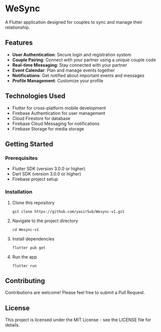 # WeSync

A Flutter application designed for couples to sync and manage their relationship.

## Features

- **User Authentication**: Secure login and registration system
- **Couple Pairing**: Connect with your partner using a unique couple code
- **Real-time Messaging**: Stay connected with your partner
- **Event Calendar**: Plan and manage events together
- **Notifications**: Get notified about important events and messages
- **Profile Management**: Customize your profile

## Technologies Used

- Flutter for cross-platform mobile development
- Firebase Authentication for user management
- Cloud Firestore for database
- Firebase Cloud Messaging for notifications
- Firebase Storage for media storage

## Getting Started

### Prerequisites

- Flutter SDK (version 3.0.0 or higher)
- Dart SDK (version 3.0.0 or higher)
- Firebase project setup

### Installation

1. Clone this repository
   ```
   git clone https://github.com/yasirSub/Wesync-v1.git
   ```

2. Navigate to the project directory
   ```
   cd Wesync-v1
   ```

3. Install dependencies
   ```
   flutter pub get
   ```

4. Run the app
   ```
   flutter run
   ```

## Contributing

Contributions are welcome! Please feel free to submit a Pull Request.

## License

This project is licensed under the MIT License - see the LICENSE file for details.